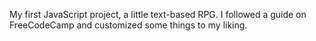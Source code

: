 My first JavaScript project, a little text-based RPG. I followed a guide on FreeCodeCamp and customized some things to my liking.
